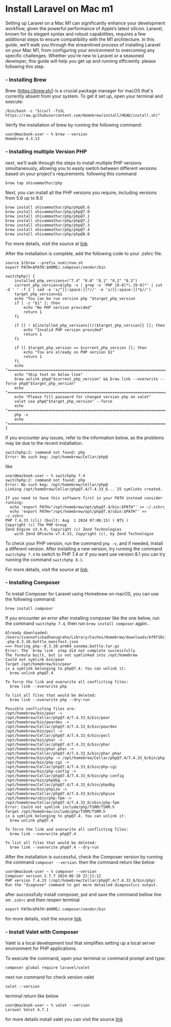 # Install Laravel on Mac m1
Setting up Laravel on a Mac M1 can significantly enhance your development workflow, given the powerful performance of Apple’s latest silicon. Laravel, known for its elegant syntax and robust capabilities, requires a few additional steps to ensure compatibility with the M1 architecture. In this guide, we’ll walk you through the streamlined process of installing Laravel on your Mac M1, from configuring your environment to overcoming any specific challenges. Whether you're new to Laravel or a seasoned developer, this guide will help you get up and running efficiently. please following this step.

### - Installing Brew
Brew (https://brew.sh/) is a crucial package manager for macOS that's currently absent from your system. To get it set up, open your terminal and execute:
```
/bin/bash -c "$(curl -fsSL https://raw.githubusercontent.com/Homebrew/install/HEAD/install.sh)"
```
Verify the installation of brew by running the following command:

```
user@macbook-user ~ % brew --version
Homebrew 4.3.13
```

### - Installing multiple Version PHP
next, we’ll walk through the steps to install multiple PHP versions simultaneously, allowing you to easily switch between different versions based on your project's requirements. following this command

```
brew tap shivammathur/php
```
Next, you can install all the PHP versions you require, including versions from 5.6 up to 8.0 

```
brew install shivammathur/php/php@5.6
brew install shivammathur/php/php@7.0
brew install shivammathur/php/php@7.1
brew install shivammathur/php/php@7.2
brew install shivammathur/php/php@7.3
brew install shivammathur/php/php@7.4
brew install shivammathur/php/php@8.0
```
For more details, visit the source at [link](https://medium.com/macoclock/how-to-install-multiple-php-versions-on-macos-1f290c32cd63#:~:text=Install%20multiple%20versions%20of%20PHP).

After the installation is complete, add the following code to your .zshrc file.
```
source $(brew --prefix nvm)/nvm.sh
export PATH=$PATH:$HOME/.composer/vendor/bin

switchphp() {
    installed_php_versions=("7.4" "8.0" "8.1" "8.2" "8.3")
    current_php_version=$(php -v | grep -o 'PHP [0-9]*\.[0-9]*' | cut -d ' ' -f 2 | sed -e 's/^[[:space:]]*//' -e 's/[[:space:]]*$//')
    target_php_version=$1
    echo "You can be run version php "$target_php_version
    if [ -z "$1" ]; then
        echo "No PHP version provided"
        return 1
    fi
    
    if [[ ! ${installed_php_versions[(r)$target_php_version]} ]]; then
        echo "Invalid PHP version provided"
        return 1
    fi
    
    if [[ $target_php_version == $current_php_version ]]; then
        echo "You are already on PHP version $1"
        return 1
    fi
    echo "======================================================================================================"
    echo "Skip text on below line"
    brew unlink php@"$current_php_version" && brew link --overwrite --force php@"$target_php_version"
    echo "======================================================================================================"
    echo "Please fill password for changed version php on valet"
    valet use php@"$target_php_version" --force
    echo "======================================================================================================"
    php -v
    echo "======================================================================================================"
}

```
If you encounter any issues, refer to the information below, as the problems may be due to the recent installation.
```
switchphp:2: command not found: php
Error: No such keg: /opt/homebrew/Cellar/php@
```
like
```
user@macbook-user ~ % switchphp 7.4
switchphp:2: command not found: php
Error: No such keg: /opt/homebrew/Cellar/php@
Linking /opt/homebrew/Cellar/php@7.4/7.4.33_6... 25 symlinks created.

If you need to have this software first in your PATH instead consider running:
  echo 'export PATH="/opt/homebrew/opt/php@7.4/bin:$PATH"' >> ~/.zshrc
  echo 'export PATH="/opt/homebrew/opt/php@7.4/sbin:$PATH"' >> ~/.zshrc
PHP 7.4.33 (cli) (built: Aug  1 2024 07:06:15) ( NTS )
Copyright (c) The PHP Group
Zend Engine v3.4.0, Copyright (c) Zend Technologies
    with Zend OPcache v7.4.33, Copyright (c), by Zend Technologie
```
To check your PHP version, run the command `php -v`, and if needed, install a different version. After installing a new version, try running the command `switchphp 7.4` to switch to PHP 7.4 or if you want use version 8.1 you can try running the command `switchphp 8.1`.

For more details, visit the source at [link](https://fsylum.net/blog/simple-php-switching-zsh-function/#:~:text=Quick%20note%3A%20We%20can%20use%20shivammathur/homebrew%2Dphp%20to%20install%20any%20PHP%20older%20than%208.0.).

### - Installing Composer
To install Composer for Laravel using Homebrew on macOS, you can use the following command:

```
brew install composer
```
If you encounter an error after installing composer like the one below, run the command `switchphp 7.4`, then run `brew install composer`
again..
```
Already downloaded: /Users/ivannofickadhanugraha/Library/Caches/Homebrew/downloads/bf9f18c1224a72004ddf6d70ba0203e570251c8223efea7284955158db329dd0--php-8.3.10.bottle_manifest.json
==> Pouring php--8.3.10.arm64_sonoma.bottle.tar.gz
Error: The `brew link` step did not complete successfully
The formula built, but is not symlinked into /opt/homebrew
Could not symlink bin/pear
Target /opt/homebrew/bin/pear
is a symlink belonging to php@7.4. You can unlink it:
  brew unlink php@7.4

To force the link and overwrite all conflicting files:
  brew link --overwrite php

To list all files that would be deleted:
  brew link --overwrite php --dry-run

Possible conflicting files are:
/opt/homebrew/bin/pear -> /opt/homebrew/Cellar/php@7.4/7.4.33_6/bin/pear
/opt/homebrew/bin/peardev -> /opt/homebrew/Cellar/php@7.4/7.4.33_6/bin/peardev
/opt/homebrew/bin/pecl -> /opt/homebrew/Cellar/php@7.4/7.4.33_6/bin/pecl
/opt/homebrew/bin/phar -> /opt/homebrew/Cellar/php@7.4/7.4.33_6/bin/phar
/opt/homebrew/bin/phar.phar -> /opt/homebrew/Cellar/php@7.4/7.4.33_6/bin/phar.phar
/opt/homebrew/bin/php -> /opt/homebrew/Cellar/php@7.4/7.4.33_6/bin/php
/opt/homebrew/bin/php-cgi -> /opt/homebrew/Cellar/php@7.4/7.4.33_6/bin/php-cgi
/opt/homebrew/bin/php-config -> /opt/homebrew/Cellar/php@7.4/7.4.33_6/bin/php-config
/opt/homebrew/bin/phpdbg -> /opt/homebrew/Cellar/php@7.4/7.4.33_6/bin/phpdbg
/opt/homebrew/bin/phpize -> /opt/homebrew/Cellar/php@7.4/7.4.33_6/bin/phpize
/opt/homebrew/sbin/php-fpm -> /opt/homebrew/Cellar/php@7.4/7.4.33_6/sbin/php-fpm
Error: Could not symlink include/php/TSRM/TSRM.h
Target /opt/homebrew/include/php/TSRM/TSRM.h
is a symlink belonging to php@7.4. You can unlink it:
  brew unlink php@7.4

To force the link and overwrite all conflicting files:
  brew link --overwrite php@7.4

To list all files that would be deleted:
  brew link --overwrite php@7.4 --dry-run
```
After the installation is successful, check the Composer version by running the command `composer --version`. then the command return like below
```
user@macbook-user ~ % composer --version
Composer version 2.7.7 2024-06-10 22:11:12
PHP version 7.4.33 (/opt/homebrew/Cellar/php@7.4/7.4.33_6/bin/php)
Run the "diagnose" command to get more detailed diagnostics output.
```
after successfully install composer, put and save the command bellow line on `.zshrc` and then reopen terminal
```
export PATH=$PATH:$HOME/.composer/vendor/bin
```

for more details, visit the source [link](https://gist.github.com/bradtraversy/b58f74cd863a465068eaeaae1544d9be#install-composer-php-dependency-manager:~:text=Install%20composer%20(PHP%20Dependency%20Manager))

### - Install Valet with Composer
Valet is a local development tool that simplifies setting up a local server environment for PHP applications.

To execute the command, open your terminal or command prompt and type:
```
composer global require laravel/valet
```
next run command for check version valet
```
valet --version
```
terminal return like below

```
user@macbook-user ~ % valet --version
Laravel Valet 4.7.1
```

for more details install valet you can visit the source [link](https://gist.github.com/bradtraversy/b58f74cd863a465068eaeaae1544d9be#install-valet-with-composer)
